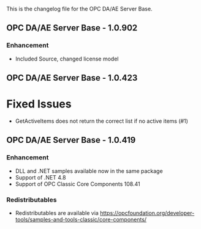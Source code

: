 This is the changelog file for the OPC DA/AE Server Base.

## OPC DA/AE Server Base - 1.0.902

###	Enhancement
- Included Source, changed license model

## OPC DA/AE Server Base - 1.0.423

# Fixed Issues
- GetActiveItems does not return the correct list if no active items (#1)

## OPC DA/AE Server Base - 1.0.419

###	Enhancement
- DLL and .NET samples available now in the same package
- Support of .NET 4.8
- Support of OPC Classic Core Components 108.41

###	Redistributables
- Redistributables are available via https://opcfoundation.org/developer-tools/samples-and-tools-classic/core-components/